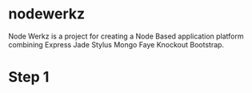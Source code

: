 nodewerkz
=========

Node Werkz is a project for creating a Node Based application platform combining Express Jade Stylus Mongo Faye Knockout Bootstrap.

# Step 1

